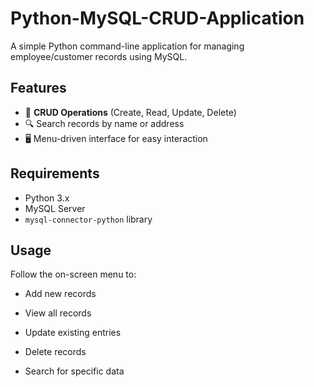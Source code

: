 # Python-MySQL-CRUD-Application

A simple Python command-line application for managing employee/customer records using MySQL.

## Features
- 📝 **CRUD Operations** (Create, Read, Update, Delete)
- 🔍 Search records by name or address
- 🖥️ Menu-driven interface for easy interaction

## Requirements
- Python 3.x
- MySQL Server
- `mysql-connector-python` library

## Usage
Follow the on-screen menu to:

- Add new records

- View all records

- Update existing entries

- Delete records

- Search for specific data
